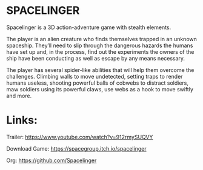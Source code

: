 # SPACELINGER
Spacelinger is a 3D action-adventure game with stealth elements.

The player is an alien creature who finds themselves trapped in an unknown spaceship. They’ll need to slip through the dangerous hazards the humans have set up and, in the process, find out the experiments the owners of the ship have been conducting as well as escape by any means necessary.

The player has several spider-like abilities that will help them overcome the challenges. Climbing walls to move undetected, setting traps to render humans useless, shooting powerful balls of cobwebs to distract soldiers, maw soldiers using its powerful claws, use webs as a hook to move swiftly and more. 

# Links:
Trailer: https://www.youtube.com/watch?v=912rmySUQVY

Download Game: https://spacegroup.itch.io/spacelinger

Org: https://github.com/Spacelinger

